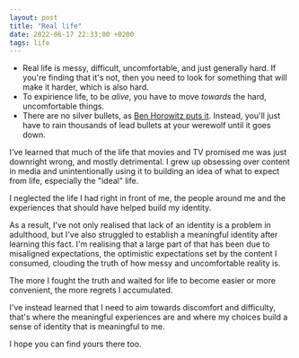 ```yaml
---
layout: post
title: "Real life"
date: 2022-06-17 22:33:00 +0200
tags: life
---
```


- Real life is messy, difficult, uncomfortable, and just generally hard.
If you're finding that it's not, then you need to look for something that will
make it harder, which is also hard.
- To expirience life, to be _alive_, you have to move _towards_ the hard, uncomfortable things.
- There are no silver bullets, as
[Ben Horowitz puts it](https://www.amazon.com/gp/product/0062273205/ref=x_gr_w_bb_sin?ie=UTF8&tag=x_gr_w_bb_sin-20&linkCode=as2&camp=1789&creative=9325&creativeASIN=0062273205&SubscriptionId=1MGPYB6YW3HWK55XCGG2).
Instead, you'll just have to rain thousands of lead bullets at your werewolf until it goes down.

I've learned that much of the life that movies and TV promised me was just downright wrong,
and mostly detrimental.
I grew up obsessing over content in media and unintentionally using it to
building an idea of what to expect from life, especially the "ideal" life.

I neglected the life I had right in front of me, the people around me
and the experiences that should have helped build my identity.

As a result, I've not only realised that lack of an identity is a problem in adulthood,
but I've also struggled to establish a meaningful identity after learning this fact.
I'm realising that a large part of that has been due to misaligned expectations,
the optimistic expectations set by the content I consumed,
clouding the truth of how messy and uncomfortable reality is.

The more I fought the truth and waited for life to become easier or more
convenient, the more regrets I accumulated.

I've instead learned that I need to aim towards discomfort and difficulty,
that's where the meaningful experiences are and where my choices build a sense
of identity that is meaningful to me.

I hope you can find yours there too.


